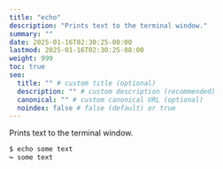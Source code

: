 ```yaml
---
title: "echo"
description: "Prints text to the terminal window."
summary: ""
date: 2025-01-16T02:30:25-08:00
lastmod: 2025-01-16T02:30:25-08:00
weight: 999
toc: true
seo:
  title: "" # custom title (optional)
  description: "" # custom description (recommended)
  canonical: "" # custom canonical URL (optional)
  noindex: false # false (default) or true
---
```


Prints text to the terminal window.

```bash
$ echo some text
↪ some text
```
